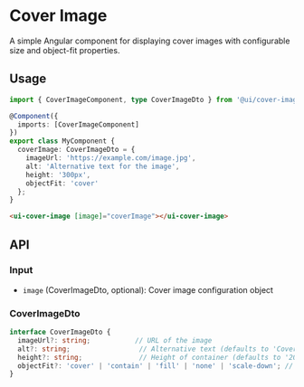 # Cover Image

A simple Angular component for displaying cover images with configurable size and object-fit properties.

## Usage

```typescript
import { CoverImageComponent, type CoverImageDto } from '@ui/cover-image';

@Component({
  imports: [CoverImageComponent]
})
export class MyComponent {
  coverImage: CoverImageDto = {
    imageUrl: 'https://example.com/image.jpg',
    alt: 'Alternative text for the image',
    height: '300px',
    objectFit: 'cover'
  };
}
```

```html
<ui-cover-image [image]="coverImage"></ui-cover-image>
```

## API

### Input

- `image` (CoverImageDto, optional): Cover image configuration object

### CoverImageDto

```typescript
interface CoverImageDto {
  imageUrl?: string;           // URL of the image
  alt?: string;                 // Alternative text (defaults to 'Cover image')
  height?: string;              // Height of container (defaults to '200px')
  objectFit?: 'cover' | 'contain' | 'fill' | 'none' | 'scale-down'; // Defaults to 'cover'
}
```

